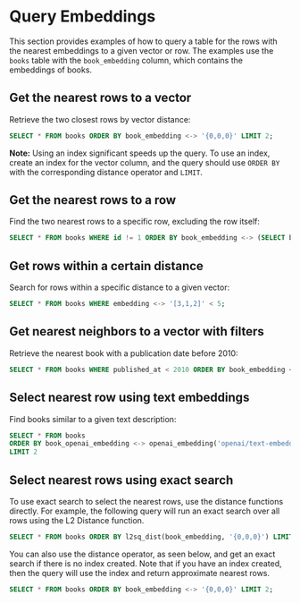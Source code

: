 # Query Embeddings

This section provides examples of how to query a table for the rows with the nearest embeddings to a given vector or row. The examples use the `books` table with the `book_embedding` column, which contains the embeddings of books.

## Get the nearest rows to a vector

Retrieve the two closest rows by vector distance:

```sql
SELECT * FROM books ORDER BY book_embedding <-> '{0,0,0}' LIMIT 2;
```

**Note:** Using an index significant speeds up the query. To use an index, create an index for the vector column, and the query should use `ORDER BY` with the corresponding distance operator and `LIMIT`.

## Get the nearest rows to a row

Find the two nearest rows to a specific row, excluding the row itself:

```sql
SELECT * FROM books WHERE id != 1 ORDER BY book_embedding <-> (SELECT book_embedding FROM books WHERE id = 1) LIMIT 2;
```

## Get rows within a certain distance

Search for rows within a specific distance to a given vector:

```sql
SELECT * FROM books WHERE embedding <-> '[3,1,2]' < 5;
```

## Get nearest neighbors to a vector with filters

Retrieve the nearest book with a publication date before 2010:

```sql
SELECT * FROM books WHERE published_at < 2010 ORDER BY book_embedding <-> '{0,0,0}' LIMIT 1;
```

## Select nearest row using text embeddings

Find books similar to a given text description:

```sql
SELECT * FROM books
ORDER BY book_openai_embedding <-> openai_embedding('openai/text-embedding-ada-002', 'A book about space for children that is fun and educational')
LIMIT 2
```

## Select nearest rows using exact search

To use exact search to select the nearest rows, use the distance functions directly. For example, the following query will run an exact search over all rows using the L2 Distance function.

```sql
SELECT * FROM books ORDER BY l2sq_dist(book_embedding, '{0,0,0}') LIMIT 2;
```

You can also use the distance operator, as seen below, and get an exact search if there is no index created. Note that if you have an index created, then the query will use the index and return approximate nearest rows.

```sql
SELECT * FROM books ORDER BY book_embedding <-> '{0,0,0}' LIMIT 2;
```
